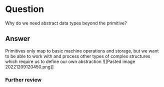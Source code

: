 # Question
Why do we need abstract data types beyond the primitive?
## Answer
Primitives only map to basic machine operations and storage, but we want to be able to work with and process other types of complex structures which require us to define our own abstraction
![[Pasted image 20221209120450.png]]
### Further review
